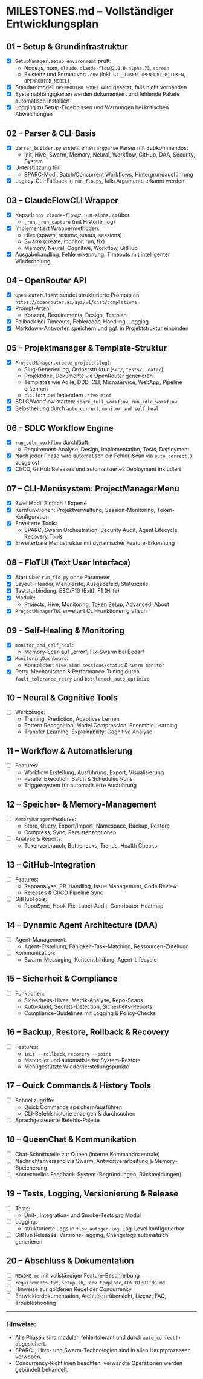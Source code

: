 # MILESTONES.md – Vollständiger Entwicklungsplan

## 01 – Setup & Grundinfrastruktur
- [x] `SetupManager.setup_environment` prüft:
  - Node.js, npm, `claude`, `claude-flow@2.0.0-alpha.73`, `screen`
  - Existenz und Format von `.env` (inkl. `GIT_TOKEN`, `OPENROUTER_TOKEN`, `OPENROUTER_MODEL`)
- [x] Standardmodell `OPENROUTER_MODEL` wird gesetzt, falls nicht vorhanden
- [x] Systemabhängigkeiten werden dokumentiert und fehlende Pakete automatisch installiert
- [x] Logging zu Setup-Ergebnissen und Warnungen bei kritischen Abweichungen

## 02 – Parser & CLI-Basis
- [x] `parser_builder.py` erstellt einen `argparse` Parser mit Subkommandos:
  - Init, Hive, Swarm, Memory, Neural, Workflow, GitHub, DAA, Security, System
- [x] Unterstützung für:
  - SPARC-Modi, Batch/Concurrent Workflows, Hintergrundausführung
- [x] Legacy-CLI-Fallback in `run_flo.py`, falls Argumente erkannt werden

## 03 – ClaudeFlowCLI Wrapper
- [x] Kapselt `npx claude-flow@2.0.0-alpha.73` über:
  - `_run`, `_run_capture` (mit Historienlog)
- [x] Implementiert Wrappermethoden:
  - Hive (spawn, resume, status, sessions)
  - Swarm (create, monitor, run, fix)
  - Memory, Neural, Cognitive, Workflow, GitHub
- [x] Ausgabehandling, Fehlererkennung, Timeouts mit intelligenter Wiederholung

## 04 – OpenRouter API
- [x] `OpenRouterClient` sendet strukturierte Prompts an `https://openrouter.ai/api/v1/chat/completions`
- [x] Prompt-Arten:
  - Konzept, Requirements, Design, Testplan
- [x] Fallback bei Timeouts, Fehlercode-Handling, Logging
- [x] Markdown-Antworten speichern und ggf. in Projektstruktur einbinden

## 05 – Projektmanager & Template-Struktur
- [x] `ProjectManager.create_project(slug)`:
  - Slug-Generierung, Ordnerstruktur (`src/`, `tests/`, `.data/`)
  - Projektidee, Dokumente via OpenRouter generieren
  - Templates wie Agile, DDD, CLI, Microservice, WebApp, Pipeline erkennen
  - `cli.init` bei fehlendem `.hive-mind`
- [x] SDLC/Workflow starten: `sparc_full_workflow`, `run_sdlc_workflow`
- [x] Selbstheilung durch `auto_correct`, `monitor_and_self_heal`

## 06 – SDLC Workflow Engine
- [x] `run_sdlc_workflow` durchläuft:
  - Requirement-Analyse, Design, Implementation, Tests, Deployment
- [x] Nach jeder Phase wird automatisch ein Fehler-Scan via `auto_correct()` ausgelöst
- [x] CI/CD, GitHub Releases und automatisiertes Deployment inkludiert

## 07 – CLI-Menüsystem: ProjectManagerMenu
- [x] Zwei Modi: Einfach / Experte
- [x] Kernfunktionen: Projektverwaltung, Session-Monitoring, Token-Konfiguration
- [x] Erweiterte Tools:
  - SPARC, Swarm Orchestration, Security Audit, Agent Lifecycle, Recovery Tools
- [x] Erweiterbare Menüstruktur mit dynamischer Feature-Erkennung

## 08 – FloTUI (Text User Interface)
- [x] Start über `run_flo.py` ohne Parameter
- [x] Layout: Header, Menüleiste, Ausgabefeld, Statuszeile
- [x] Tastaturbindung: ESC/F10 (Exit), F1 (Hilfe)
- [x] Module:
  - Projects, Hive, Monitoring, Token Setup, Advanced, About
- [x] `ProjectManagerTUI` erweitert CLI-Funktionen grafisch

## 09 – Self-Healing & Monitoring
- [x] `monitor_and_self_heal`:
  - Memory-Scan auf „error“, Fix-Swarm bei Bedarf
- [x] `MonitoringDashboard`:
  - Konsolidiert `hive-mind sessions/status` & `swarm monitor`
- [x] Retry-Mechanismen & Performance-Tuning durch `fault_tolerance_retry` und `bottleneck_auto_optimize`

## 10 – Neural & Cognitive Tools
- [ ] Werkzeuge:
  - Training, Prediction, Adaptives Lernen
  - Pattern Recognition, Model Compression, Ensemble Learning
  - Transfer Learning, Explainability, Cognitive Analyse

## 11 – Workflow & Automatisierung
- [ ] Features:
  - Workflow Erstellung, Ausführung, Export, Visualisierung
  - Parallel Execution, Batch & Scheduled Runs
  - Triggersystem für automatisierte Ausführung

## 12 – Speicher- & Memory-Management
- [ ] `MemoryManager`-Features:
  - Store, Query, Export/Import, Namespace, Backup, Restore
  - Compress, Sync, Persistenzoptionen
- [ ] Analyse & Reports:
  - Tokenverbrauch, Bottlenecks, Trends, Health Checks

## 13 – GitHub-Integration
- [ ] Features:
  - Repoanalyse, PR-Handling, Issue Management, Code Review
  - Releases & CI/CD Pipeline Sync
- [ ] GitHubTools:
  - RepoSync, Hook-Fix, Label-Audit, Contributor-Heatmap

## 14 – Dynamic Agent Architecture (DAA)
- [ ] Agent-Management:
  - Agent-Erstellung, Fähigkeit-Task-Matching, Ressourcen-Zuteilung
- [ ] Kommunikation:
  - Swarm-Messaging, Konsensbildung, Agent-Lifecycle

## 15 – Sicherheit & Compliance
- [ ] Funktionen:
  - Sicherheits-Hives, Metrik-Analyse, Repo-Scans
  - Auto-Audit, Secrets-Detection, Sicherheits-Reports
  - Compliance-Guidelines mit Logging & Policy-Checks

## 16 – Backup, Restore, Rollback & Recovery
- [ ] Features:
  - `init --rollback`, `recovery --point`
  - Manueller und automatisierter System-Restore
  - Menügestützte Wiederherstellungspunkte

## 17 – Quick Commands & History Tools
- [ ] Schnellzugriffe:
  - Quick Commands speichern/ausführen
  - CLI-Befehlshistorie anzeigen & durchsuchen
- [ ] Sprachgesteuerte Befehls-Palette

## 18 – QueenChat & Kommunikation
- [ ] Chat-Schnittstelle zur Queen (interne Kommandozentrale)
- [ ] Nachrichtenversand via Swarm, Antwortverarbeitung & Memory-Speicherung
- [ ] Kontextuelles Feedback-System (Begründungen, Rückmeldungen)

## 19 – Tests, Logging, Versionierung & Release
- [ ] Tests:
  - Unit-, Integration- und Smoke-Tests pro Modul
- [ ] Logging:
  - strukturierte Logs in `flow_autogen.log`, Log-Level konfigurierbar
- [ ] GitHub Releases, Versions-Tagging, Changelogs automatisch generieren

## 20 – Abschluss & Dokumentation
- [ ] `README.md` mit vollständiger Feature-Beschreibung
- [ ] `requirements.txt`, `setup.sh`, `.env.template`, `CONTRIBUTING.md`
- [ ] Hinweise zur goldenen Regel der Concurrency
- [ ] Entwicklerdokumentation, Architekturübersicht, Lizenz, FAQ, Troubleshooting

---

### Hinweise:
- Alle Phasen sind modular, fehlertolerant und durch `auto_correct()` abgesichert.
- SPARC-, Hive- und Swarm-Technologien sind in allen Hauptprozessen verwoben.
- Concurrency-Richtlinien beachten: verwandte Operationen werden gebündelt behandelt.
